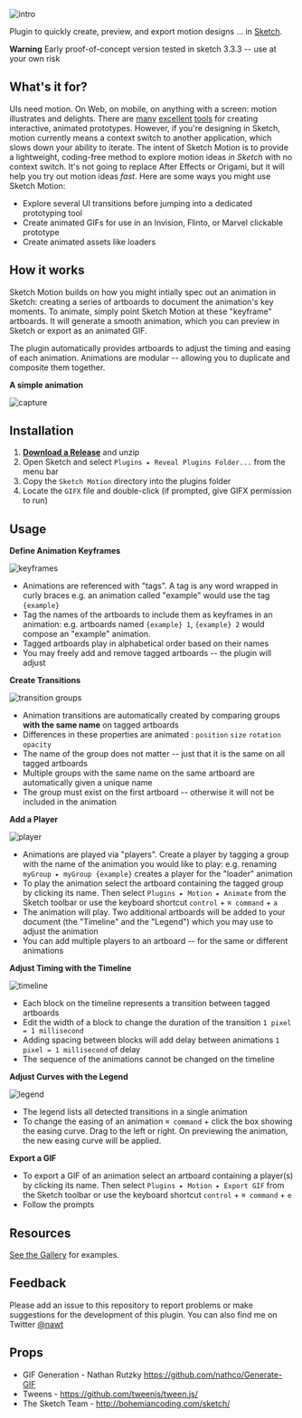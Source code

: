 ![intro](http://nwallen.github.io/Sketch-Motion/static/Sketch-Motion-Intro.gif)

Plugin to quickly create, preview, and export motion designs ... in [Sketch](http://bohemiancoding.com/sketch/). 

**Warning**
Early proof-of-concept version tested in sketch 3.3.3 -- use at your own risk

## What's it for?
UIs need motion. On Web, on mobile, on anything with a screen: motion illustrates and delights. There are [many](https://facebook.github.io/origami/) [excellent](http://www.pixate.com/) [tools](http://framerjs.com/) for creating interactive, animated prototypes. However, if you're designing in Sketch, motion currently means a context switch to another application, which slows down your ability to iterate. The intent of Sketch Motion is to provide a lightweight, coding-free method to explore motion ideas *in Sketch* with no context switch. It's not going to replace After Effects or Origami, but it will help you try out motion ideas *fast*. Here are some ways you might use Sketch Motion:

- Explore several UI transitions before jumping into a dedicated prototyping tool
- Create animated GIFs for use in an Invision, Flinto, or Marvel clickable prototype
- Create animated assets like loaders

## How it works
Sketch Motion builds on how you might intially spec out an animation in Sketch: creating a series of artboards to document the animation's key moments. To animate, simply point Sketch Motion at these "keyframe" artboards. It will generate a smooth animation, which you can preview in Sketch or export as an animated GIF. 

The plugin automatically provides artboards to adjust the timing and easing of each animation. Animations are modular -- allowing you to duplicate and composite them together.

**A simple animation**

![capture](http://nwallen.github.io/Sketch-Motion/static/quickUsageCapture.gif)

## Installation
1. **[Download a Release](https://github.com/nwallen/Sketch-Motion/releases)** and unzip
2. Open Sketch and select `Plugins ▸ Reveal Plugins Folder...` from the menu bar
3. Copy the `Sketch Motion` directory into the plugins folder
4. Locate the `GIFX` file and double-click (if prompted, give GIFX permission to run)

## Usage

**Define Animation Keyframes**

![keyframes](http://nwallen.github.io/Sketch-Motion/static/keyframes.png)

 - Animations are referenced with "tags". A tag is any word wrapped in curly braces e.g. an animation called "example" would use the tag `{example}`
 - Tag the names of the artboards to include them as keyframes in an animation: e.g. artboards named `{example} 1`, `{example} 2` would compose an "example" animation.
 - Tagged artboards play in alphabetical order based on their names
 - You may freely add and remove tagged artboards -- the plugin will adjust

**Create Transitions**

![transition groups](http://nwallen.github.io/Sketch-Motion/static/transitionGroups.png)

- Animation transitions are automatically created by comparing groups **with the same name** on tagged artboards
- Differences in these properties are animated : `position` `size` `rotation` `opacity`
- The name of the group does not matter -- just that it is the same on all tagged artboards
- Multiple groups with the same name on the same artboard are automatically given a unique name
- The group must exist on the first artboard -- otherwise it will not be included in the animation


**Add a Player**

![player](http://nwallen.github.io/Sketch-Motion/static/player.png)

- Animations are played via "players". Create a player by tagging a group with the name of the animation you would like to play: e.g. renaming `myGroup ▸ myGroup {example}` creates a player for the "loader" animation
- To play the animation select the artboard containing the tagged group by clicking its name. Then select `Plugins ▸ Motion ▸ Animate` from the Sketch toolbar or use the keyboard shortcut `control` + `⌘ command` + `a` 
- The animation will play. Two additional artboards will be added to your document (the "Timeline" and the "Legend") which you may use to adjust the animation
- You can add multiple players to an artboard -- for the same or different animations

**Adjust Timing with the Timeline**

![timeline](http://nwallen.github.io/Sketch-Motion/static/timeline.png)

- Each block on the timeline represents a transition between tagged artboards
- Edit the width of a block to change the duration of the transition `1 pixel = 1 millisecond`
- Adding spacing between blocks will add delay between animations `1 pixel = 1 millisecond` of delay
- The sequence of the animations cannot be changed on the timeline 

**Adjust Curves with the Legend**

![legend](http://nwallen.github.io/Sketch-Motion/static/legend.png)

- The legend lists all detected transitions in a single animation 
- To change the easing of an animation `⌘ command` + click the box showing the easing curve. Drag to the left or right. On previewing the animation, the new easing curve will be applied.

**Export a GIF**
- To export a GIF of an animation select an artboard containing a player(s) by clicking its name. Then select `Plugins ▸ Motion ▸ Export GIF` from the Sketch toolbar or use the keyboard shortcut `control` + `⌘ command` + `e` 
- Follow the prompts

## Resources
[See the Gallery](https://github.com/nwallen/Sketch-Motion-Gallery/) for examples.

## Feedback
Please add an issue to this repository to report problems or make suggestions for the development of this plugin. You can also find me on Twitter [@nawt](https://twitter.com/nawt)

## Props
- GIF Generation - Nathan Rutzky https://github.com/nathco/Generate-GIF
- Tweens - https://github.com/tweenjs/tween.js/
- The Sketch Team - http://bohemiancoding.com/sketch/

